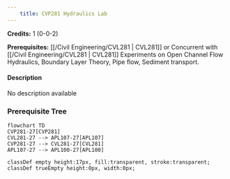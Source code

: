 ```yaml
---
    title: CVP281 Hydraulics Lab
---
```

**Credits:** 1 (0-0-2)



**Prerequisites:** [[/Civil Engineering/CVL281 | CVL281]] or Concurrent with [[/Civil Engineering/CVL281 | CVL281]] Experiments on Open Channel Flow Hydraulics, Boundary Layer Theory, Pipe flow, Sediment transport.

#### Description 
No description available

### Prerequisite Tree

```mermaid
flowchart TD
CVP281-27[CVP281]
CVL281-27 --> APL107-27[APL107]
CVP281-27 --> CVL281-27[CVL281]
APL107-27 --> APL100-27[APL100]

classDef empty height:17px, fill:transparent, stroke:transparent;
classDef trueEmpty height:0px, width:0px;
```